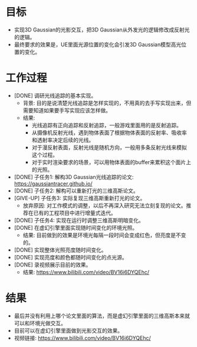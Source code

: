 # 目标
- 实现3D Gaussian的光影交互，把3D Gaussian从外发光的逻辑修改成反射光的逻辑。
- 最终要求的效果是，UE里面光源位置的变化会引发3D Gaussian模型高光位置的变化。

# 工作过程
- [DONE] 调研光线追踪的基本实现。
	- 背景: 目的是说清楚光线追踪是怎样实现的，不用真的去手写实现出来，但需要知道如果要手写实现应该怎样做。
	- 结果:
		- 光线追踪有正向追踪和反射追踪，一般游戏里面用的是反射追踪。
		- 从摄像机反射光线，遇到物体表面了根据物体表面的反射率、吸收率和透射率决定后续的光线。
		- 对于漫反射表面，反射光线是随机方向，一般用多条反射光线来模拟这个过程。
		- 对于实时渲染要求的场景，可以用物体表面的buffer来累积这个面片上的光照。
- [DONE] 子任务1: 解构3D Gaussian光线追踪的论文: https://gaussiantracer.github.io/
- [DONE] 子任务2: 解构可以重新打光的三维高斯论文。
- [GIVE-UP] 子任务3: 实际复现三维高斯重新打光的论文。
	- 放弃原因: 对工作模式的调整，以后不再深入研究无法立刻复现的论文。推荐在已有的工程项目中进行增量式迭代。
- [DONE] 子任务4: 实现在运行时调整三维高斯明暗变化。
- [DONE] 在虚幻引擎里面实现随时间变化的环境光照。
	- 结果: 目前做到的效果是环境光每隔一段时间会变成红色，但亮度是不变的。
- [DONE] 实现整体光照亮度随时间变化。
- [DONE] 实现亮度和颜色都随时间变化的点光源。
- [DONE] 录视频展示目前的效果。
	- 结果: https://www.bilibili.com/video/BV16i6DYQEhc/

# 结果
- 最后并没有利用上哪个论文里面的算法，而是虚幻引擎里面的三维高斯本来就可以和环境光做交互。
- 目前可以在虚幻引擎里面做到光影交互的效果。
- 视频链接: https://www.bilibili.com/video/BV16i6DYQEhc/